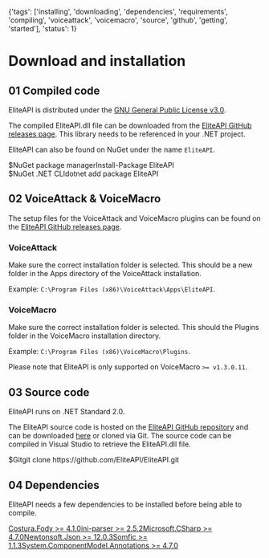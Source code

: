 {'tags': ['installing', 'downloading', 'dependencies', 'requirements', 'compiling', 'voiceattack', 'voicemacro', 'source', 'github', 'getting', 'started'], 'status': 1}

# Download and installation

## 01 Compiled code

EliteAPI is distributed under the [GNU General Public License v3.0](https://github.com/EliteAPI/EliteAPI/blob/master/LICENSE).

The compiled EliteAPI.dll file can be downloaded from the [EliteAPI GitHub releases page](https://github.com/EliteAPI/EliteAPI/releases). This library needs to be referenced in your .NET project.

EliteAPI can also be found on NuGet under the name `EliteAPI`.

<div class="console"><span class="icon">$</span><span class="platform">NuGet package manager</span><span class="text">Install-Package EliteAPI</span></div>
<div class="console"><span class="icon">$</span><span class="platform">NuGet .NET CLI</span><span class="text">dotnet add package EliteAPI</span></div>

## 02 VoiceAttack & VoiceMacro

The setup files for the VoiceAttack and VoiceMacro plugins can be found on the [EliteAPI GitHub releases page](https://github.com/EliteAPI/EliteAPI/releases).

### VoiceAttack

Make sure the correct installation folder is selected. This should be a new folder in the Apps directory of the VoiceAttack installation.

Example: `C:\Program Files (x86)\VoiceAttack\Apps\EliteAPI`.

### VoiceMacro

Make sure the correct installation folder is selected. This should the Plugins folder in the VoiceMacro installation directory.

Example: `C:\Program Files (x86)\VoiceMacro\Plugins`.

Please note that EliteAPI is only supported on VoiceMacro `>= v1.3.0.11`.

## 03 Source code

EliteAPI runs on .NET Standard 2.0.

The EliteAPI source code is hosted on the [EliteAPI GitHub repository](https://github.com/EliteAPI/EliteAPI) and can be downloaded [here](https://github.com/EliteAPI/EliteAPI/archive/master.zip) or cloned via Git. The source code can be compiled in Visual Studio to retrieve the EliteAPI.dll file.

<div class="console"><span class="icon">$</span><span class="platform">Git</span><span class="text">git clone https://github.com/EliteAPI/EliteAPI.git</span></div>

## 04 Dependencies

EliteAPI needs a few dependencies to be installed before being able to compile.

<div class="dependencies">
<a href="https://www.nuget.org/packages/Costura.Fody/" class="dependency">Costura.Fody <span class="version">&gt;= 4.1.0</span></a><a href="https://www.nuget.org/packages/ini-parser/" class="dependency">ini-parser <span class="version">&gt;= 2.5.2</span></a><a href="https://www.nuget.org/packages/Microsoft.CSharp/" class="dependency">Microsoft.CSharp <span class="version">&gt;= 4.7.0</span></a><a href="https://www.nuget.org/packages/Newtonsoft.Json/" class="dependency">Newtonsoft.Json <span class="version">&gt;= 12.0.3</span></a><a href="https://www.nuget.org/packages/Somfic/" class="dependency">Somfic <span class="version">&gt;= 1.1.3</span></a><a class="dependency" href="https://www.nuget.org/packages/System.ComponentModel.Annotations/">System.ComponentModel.Annotations <span class="version">&gt;= 4.7.0</span></a></div>